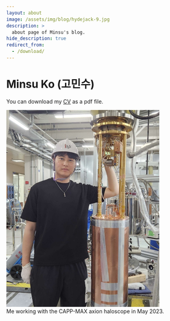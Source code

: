 ```yaml
---
layout: about
image: /assets/img/blog/hydejack-9.jpg
description: >
  about page of Minsu's blog.
hide_description: true
redirect_from:
  - /download/
---
```


# Minsu Ko (고민수)

<!--author-->

You can download my [CV] as a pdf file.

<p align="left">
  <img src="/assets/img/me_MAX.jpg" style="width:80%; height:auto;"/>
  <br>
  Me working with the CAPP-MAX axion haloscope in May 2023.
</p>
<div style="clear:both;"></div>


[CV]: /distributions/cv_minsu.pdf
